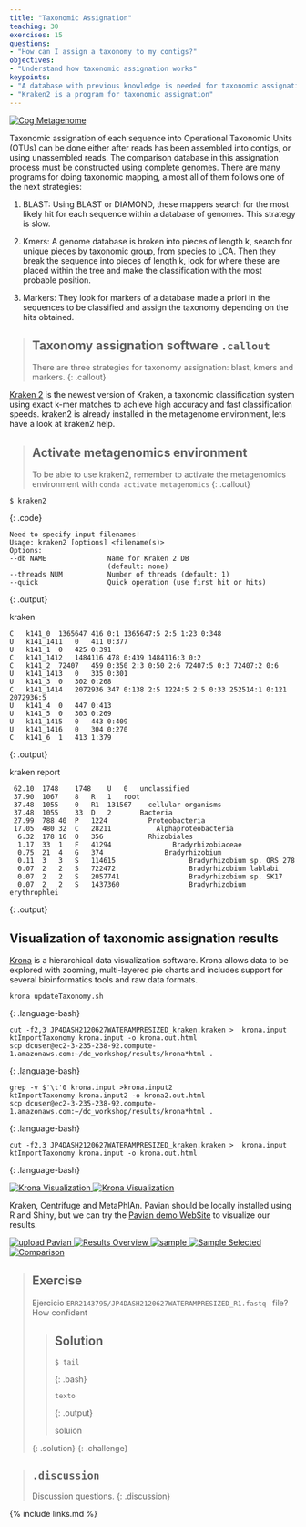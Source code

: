 ```yaml
---
title: "Taxonomic Assignation"
teaching: 30
exercises: 15
questions:
- "How can I assign a taxonomy to my contigs?"
objectives:
- "Understand how taxonomic assignation works"
keypoints:
- "A database with previous knowledge is needed for taxonomic assignation"
- "Kraken2 is a program for taxonomic assignation"
---
```


<a href="{{ page.root }}/fig/sesgos.png">
  <img src="{{ page.root }}/fig/sesgos.png" alt="Cog Metagenome" />
</a>

Taxonomic assignation of each sequence into Operational Taxonomic
Units (OTUs) can be done either after reads has been assembled into 
contigs, or using unassembled reads. The comparison database in this 
assignation process must be constructed using complete genomes. There are 
many programs for doing taxonomic mapping, almost all of them follows one 
of the next strategies:  

1. BLAST: Using BLAST or DIAMOND, these mappers search for the most likely hit 
for each sequence within a database of genomes. This strategy is slow.    
  
2. Kmers: A genome database is broken into pieces of length k, search 
for unique pieces by taxonomic group, from species to LCA. Then they break the 
sequence into pieces of length k, look for where these are placed within the tree 
and make the classification with the most probable position.    

3. Markers: They look for markers of a database made a priori in the sequences 
to be classified and assign the taxonomy depending on the hits obtained.    

> ## Taxonomy assignation software `.callout`
>
> There are three strategies for taxonomy assignation: blast, kmers and markers. 
{: .callout}

[Kraken 2](https://ccb.jhu.edu/software/kraken2/) is the newest version of Kraken, 
a taxonomic classification system using exact k-mer matches to achieve 
high accuracy and fast classification speeds. kraken2 is already installed in the metagenome
environment, lets have a look at kraken2 help.  
 
> ## Activate metagenomics environment
> To be able to use kraken2, remember to activate the metagenomics environment with `conda activate metagenomics` 
{: .callout}

~~~
$ kraken2 
~~~
{: .code}
~~~
Need to specify input filenames!                                                                      
Usage: kraken2 [options] <filename(s)>                                                                                                                                                                      
Options:                                                                                                  
--db NAME               Name for Kraken 2 DB                                                                                   
                        (default: none)                                                               
--threads NUM           Number of threads (default: 1)                                                
--quick                 Quick operation (use first hit or hits)    
~~~  
{: .output}


kraken 
~~~
C	k141_0	1365647	416	0:1 1365647:5 2:5 1:23 0:348
U	k141_1411	0	411	0:377
U	k141_1	0	425	0:391
C	k141_1412	1484116	478	0:439 1484116:3 0:2
C	k141_2	72407	459	0:350 2:3 0:50 2:6 72407:5 0:3 72407:2 0:6
U	k141_1413	0	335	0:301
U	k141_3	0	302	0:268
C	k141_1414	2072936	347	0:138 2:5 1224:5 2:5 0:33 252514:1 0:121 2072936:5
U	k141_4	0	447	0:413
U	k141_5	0	303	0:269
U	k141_1415	0	443	0:409
U	k141_1416	0	304	0:270
C	k141_6	1	413	1:379

~~~
{: .output}

kraken report  
~~~
 62.10	1748	1748	U	0	unclassified
 37.90	1067	8	R	1	root
 37.48	1055	0	R1	131567	  cellular organisms
 37.48	1055	33	D	2	    Bacteria
 27.99	788	40	P	1224	      Proteobacteria
 17.05	480	32	C	28211	        Alphaproteobacteria
  6.32	178	16	O	356	          Rhizobiales
  1.17	33	1	F	41294	            Bradyrhizobiaceae
  0.75	21	4	G	374	              Bradyrhizobium
  0.11	3	3	S	114615	                Bradyrhizobium sp. ORS 278
  0.07	2	2	S	722472	                Bradyrhizobium lablabi
  0.07	2	2	S	2057741	                Bradyrhizobium sp. SK17
  0.07	2	2	S	1437360	                Bradyrhizobium erythrophlei
~~~
{: .output}

## Visualization of taxonomic assignation results  
[Krona](https://github.com/marbl/Krona/wiki) is a hierarchical data visualization software. Krona allows data to be explored with zooming, multi-layered pie charts and includes support for several bioinformatics tools and raw data formats. 

~~~
krona updateTaxonomy.sh
~~~
{: .language-bash}

~~~
cut -f2,3 JP4DASH2120627WATERAMPRESIZED_kraken.kraken >  krona.input
ktImportTaxonomy krona.input -o krona.out.html
scp dcuser@ec2-3-235-238-92.compute-1.amazonaws.com:~/dc_workshop/results/krona*html . 
~~~
{: .language-bash}


~~~
grep -v $'\t'0 krona.input >krona.input2  
ktImportTaxonomy krona.input2 -o krona2.out.html
scp dcuser@ec2-3-235-238-92.compute-1.amazonaws.com:~/dc_workshop/results/krona*html . 
~~~
{: .language-bash}

~~~
cut -f2,3 JP4DASH2120627WATERAMPRESIZED_kraken.kraken >  krona.input
ktImportTaxonomy krona.input -o krona.out.html
~~~
{: .language-bash}


<a href="{{ page.root }}/fig/krona1.svg">
  <img src="{{ page.root }}/fig/krona1.svg" alt="Krona Visualization" />
</a>



<a href="{{ page.root }}/fig/krona2.svg">
  <img src="{{ page.root }}/fig/krona2.svg" alt="Krona Visualization" />
</a>


Kraken, Centrifuge and MetaPhlAn. Pavian should be locally installed using R and Shiny, but we can try the [Pavian demo WebSite](https://fbreitwieser.shinyapps.io/pavian/) to visualize our results.  

<a href="{{ page.root }}/fig/uploadPavian.PNG">
  <img src="{{ page.root }}/fig/uploadPavian.PNG" alt="upload Pavian" />
</a>

<a href="{{ page.root }}/fig/ResultsOverview.PNG">
  <img src="{{ page.root }}/fig/ResultsOverview.PNG" alt="Results Overview" />
</a>

<a href="{{ page.root }}/fig/sample.PNG">
  <img src="{{ page.root }}/fig/sample.PNG" alt="sample" />
</a>

<a href="{{ page.root }}/fig/SampleSelected.PNG">
  <img src="{{ page.root }}/fig/SampleSelected.PNG" alt="Sample Selected" />
</a>

<a href="{{ page.root }}/fig/Comparison.PNG">
  <img src="{{ page.root }}/fig/Comparison.PNG" alt="Comparison" />
</a>

> ## Exercise
> 
> Ejercicio `ERR2143795/JP4DASH2120627WATERAMPRESIZED_R1.fastq ` file? How confident
> 
>> ## Solution
>> ~~~
>> $ tail 
>> ~~~
>> {: .bash}
>> 
>> ~~~
>> texto
>> ~~~
>> {: .output}
>> 
>> soluion
>> 
> {: .solution}
{: .challenge}                             
                             


> ## `.discussion`
>
> Discussion questions.
{: .discussion}

                             
{% include links.md %}
